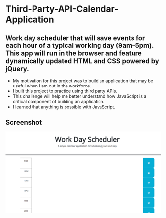 # Third-Party-API-Calendar-Application
## Work day scheduler that will save events for each hour of a typical working day (9am–5pm). This app will run in the browser and feature dynamically updated HTML and CSS powered by jQuery.

- My motivation for this project was to build an application that may be useful when I am out in the workforce.
- I built this project to practice using third party APIs. 
- This challenge will help me better understand how JavaScript is a critical component of building an application.
- I learned that anything is possible with JavaScript. 

## Screenshot
 ![Project App Image](./images/workdaycalendar.PNG)